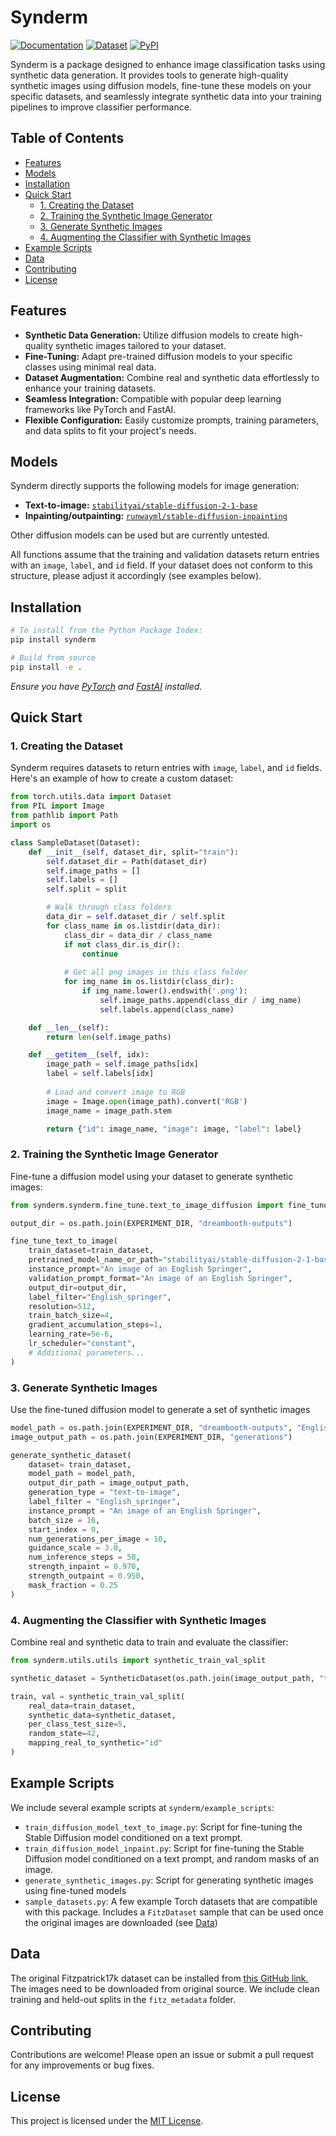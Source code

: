 # Synderm
[![Documentation](https://img.shields.io/badge/docs-latest-blue.svg)](https://synthetic-derm.readthedocs.io/en/latest/index.html)
[![Dataset](https://img.shields.io/badge/dataset-HuggingFace-yellow.svg)](https://huggingface.co/datasets/tbuckley/synthetic-derm-1M)
[![PyPI](https://img.shields.io/pypi/v/synderm.svg)](https://pypi.org/project/synderm/)

Synderm is a package designed to enhance image classification tasks using synthetic data generation. It provides tools to generate high-quality synthetic images using diffusion models, fine-tune these models on your specific datasets, and seamlessly integrate synthetic data into your training pipelines to improve classifier performance.

## Table of Contents

- [Features](#features)
- [Models](#models)
- [Installation](#installation)
- [Quick Start](#quick-start)
  - [1. Creating the Dataset](#1-creating-the-dataset)
  - [2. Training the Synthetic Image Generator](#2-training-the-synthetic-image-generator)
  - [3. Generate Synthetic Images](#3-generate-synthetic-images)
  - [4. Augmenting the Classifier with Synthetic Images](#4-augmenting-the-classifier-with-synthetic-images)
- [Example Scripts](#example-scripts)
- [Data](#data)
- [Contributing](#contributing)
- [License](#license)

## Features

- **Synthetic Data Generation:** Utilize diffusion models to create high-quality synthetic images tailored to your dataset.
- **Fine-Tuning:** Adapt pre-trained diffusion models to your specific classes using minimal real data.
- **Dataset Augmentation:** Combine real and synthetic data effortlessly to enhance your training datasets.
- **Seamless Integration:** Compatible with popular deep learning frameworks like PyTorch and FastAI.
- **Flexible Configuration:** Easily customize prompts, training parameters, and data splits to fit your project's needs.

## Models

Synderm directly supports the following models for image generation:

- **Text-to-image:** [`stabilityai/stable-diffusion-2-1-base`](https://huggingface.co/stabilityai/stable-diffusion-2-1-base)
- **Inpainting/outpainting:** [`runwayml/stable-diffusion-inpainting`](https://huggingface.co/runwayml/stable-diffusion-inpainting)

Other diffusion models can be used but are currently untested.

All functions assume that the training and validation datasets return entries with an `image`, `label`, and `id` field. If your dataset does not conform to this structure, please adjust it accordingly (see examples below).

## Installation
```bash
# To install from the Python Package Index:
pip install synderm

# Build from source
pip install -e .
```

*Ensure you have [PyTorch](https://pytorch.org/) and [FastAI](https://fast.ai/) installed.*

## Quick Start

### 1. Creating the Dataset

Synderm requires datasets to return entries with `image`, `label`, and `id` fields. Here's an example of how to create a custom dataset:

```python
from torch.utils.data import Dataset
from PIL import Image
from pathlib import Path
import os

class SampleDataset(Dataset):
    def __init__(self, dataset_dir, split="train"):
        self.dataset_dir = Path(dataset_dir)
        self.image_paths = []
        self.labels = []
        self.split = split

        # Walk through class folders
        data_dir = self.dataset_dir / self.split
        for class_name in os.listdir(data_dir):
            class_dir = data_dir / class_name
            if not class_dir.is_dir():
                continue
                
            # Get all png images in this class folder
            for img_name in os.listdir(class_dir):
                if img_name.lower().endswith('.png'):
                    self.image_paths.append(class_dir / img_name)
                    self.labels.append(class_name)

    def __len__(self):
        return len(self.image_paths)

    def __getitem__(self, idx):
        image_path = self.image_paths[idx]
        label = self.labels[idx]
        
        # Load and convert image to RGB
        image = Image.open(image_path).convert('RGB')
        image_name = image_path.stem

        return {"id": image_name, "image": image, "label": label}
```

### 2. Training the Synthetic Image Generator

Fine-tune a diffusion model using your dataset to generate synthetic images:

```python
from synderm.synderm.fine_tune.text_to_image_diffusion import fine_tune_text_to_image

output_dir = os.path.join(EXPERIMENT_DIR, "dreambooth-outputs")

fine_tune_text_to_image(
    train_dataset=train_dataset,
    pretrained_model_name_or_path="stabilityai/stable-diffusion-2-1-base",
    instance_prompt="An image of an English Springer",
    validation_prompt_format="An image of an English Springer",
    output_dir=output_dir,
    label_filter="English_springer",
    resolution=512,
    train_batch_size=4,
    gradient_accumulation_steps=1,
    learning_rate=5e-6,
    lr_scheduler="constant",
    # Additional parameters...
)
```

### 3. Generate Synthetic Images

Use the fine-tuned diffusion model to generate a set of synthetic images

```python
model_path = os.path.join(EXPERIMENT_DIR, "dreambooth-outputs", "English_springer")
image_output_path = os.path.join(EXPERIMENT_DIR, "generations")

generate_synthetic_dataset(
    dataset= train_dataset,
    model_path = model_path,
    output_dir_path = image_output_path,
    generation_type = "text-to-image", 
    label_filter = "English_springer",
    instance_prompt = "An image of an English Springer",
    batch_size = 16,
    start_index = 0,
    num_generations_per_image = 10,
    guidance_scale = 3.0,
    num_inference_steps = 50,
    strength_inpaint = 0.970,
    strength_outpaint = 0.950,
    mask_fraction = 0.25
)
```


### 4. Augmenting the Classifier with Synthetic Images

Combine real and synthetic data to train and evaluate the classifier:

```python
from synderm.utils.utils import synthetic_train_val_split

synthetic_dataset = SyntheticDataset(os.path.join(image_output_path, "text-to-image"))

train, val = synthetic_train_val_split(
    real_data=train_dataset,
    synthetic_data=synthetic_dataset,
    per_class_test_size=5,
    random_state=42,
    mapping_real_to_synthetic="id"
)
```

## Example Scripts

We include several example scripts at `synderm/example_scripts`:
- `train_diffusion_model_text_to_image.py`: Script for fine-tuning the Stable Diffusion model conditioned on a text prompt.
- `train_diffusion_model_inpaint.py`: Script for fine-tuning the Stable Diffusion model conditioned on a text prompt, and random masks of an image.
- `generate_synthetic_images.py`: Script for generating synthetic images using fine-tuned models
- `sample_datasets.py`: A few example Torch datasets that are compatible with this package. Includes a `FitzDataset` sample that can be used once the original images are downloaded (see [Data](#data))

## Data

The original Fitzpatrick17k dataset can be installed from [this GitHub link.](https://github.com/mattgroh/fitzpatrick17k) The images need to be downloaded from original source. We include clean training and held-out splits in the `fitz_metadata` folder.

## Contributing

Contributions are welcome! Please open an issue or submit a pull request for any improvements or bug fixes.

## License

This project is licensed under the [MIT License](LICENSE).